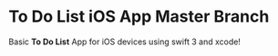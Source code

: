 # To Do List iOS App Master Branch
Basic **To Do List** App for iOS devices using swift 3 and xcode!
